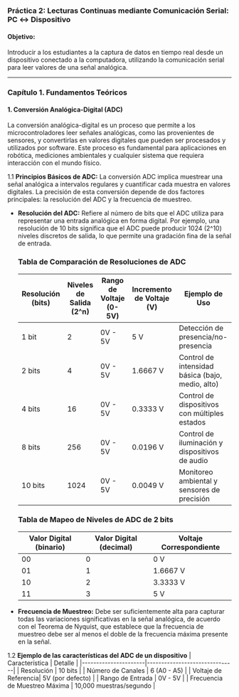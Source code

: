 ### Práctica 2: Lecturas Continuas mediante Comunicación Serial: PC ↔ Dispositivo

#### Objetivo:
Introducir a los estudiantes a la captura de datos en tiempo real desde un dispositivo conectado a la computadora, utilizando la comunicación serial para leer valores de una señal analógica.

---

### Capítulo 1. Fundamentos Teóricos

#### 1. Conversión Analógica-Digital (ADC)

La conversión analógica-digital es un proceso que permite a los microcontroladores leer señales analógicas, como las provenientes de sensores, y convertirlas en valores digitales que pueden ser procesados y utilizados por software. Este proceso es fundamental para aplicaciones en robótica, mediciones ambientales y cualquier sistema que requiera interacción con el mundo físico.


1.1 **Principios Básicos de ADC:**
La conversión ADC implica muestrear una señal analógica a intervalos regulares y cuantificar cada muestra en valores digitales. La precisión de esta conversión depende de dos factores principales: la resolución del ADC y la frecuencia de muestreo.

- **Resolución del ADC:** Refiere al número de bits que el ADC utiliza para representar una entrada analógica en forma digital. Por ejemplo, una resolución de 10 bits significa que el ADC puede producir 1024 (2^10) niveles discretos de salida, lo que permite una gradación fina de la señal de entrada.

  ### Tabla de Comparación de Resoluciones de ADC
  
  | Resolución (bits) | Niveles de Salida (2^n) | Rango de Voltaje (0-5V) | Incremento de Voltaje (V) | Ejemplo de Uso                            |
  |-------------------|-------------------------|-------------------------|---------------------------|-------------------------------------------|
  | 1 bit             | 2                       | 0V - 5V                 | 5 V                       | Detección de presencia/no-presencia       |
  | 2 bits            | 4                       | 0V - 5V                 | 1.6667 V                  | Control de intensidad básica (bajo, medio, alto) |
  | 4 bits            | 16                      | 0V - 5V                 | 0.3333 V                  | Control de dispositivos con múltiples estados  |
  | 8 bits            | 256                     | 0V - 5V                 | 0.0196 V                  | Control de iluminación y dispositivos de audio  |
  | 10 bits           | 1024                    | 0V - 5V                 | 0.0049 V                  | Monitoreo ambiental y sensores de precisión     |

  ### Tabla de Mapeo de Niveles de ADC de 2 bits

  | Valor Digital (binario) | Valor Digital (decimal) | Voltaje Correspondiente |
  |-------------------------|-------------------------|-------------------------|
  | 00                      | 0                       | 0 V                     |
  | 01                      | 1                       | 1.6667 V                |
  | 10                      | 2                       | 3.3333 V                |
  | 11                      | 3                       | 5 V                     |


- **Frecuencia de Muestreo:** Debe ser suficientemente alta para capturar todas las variaciones significativas en la señal analógica, de acuerdo con el Teorema de Nyquist, que establece que la frecuencia de muestreo debe ser al menos el doble de la frecuencia máxima presente en la señal.

1.2 **Ejemplo de las características del ADC de un dispositivo**
  | Característica       | Detalle                       |
  |----------------------|-------------------------------|
  | Resolución           | 10 bits                       |
  | Número de Canales    | 6 (A0 - A5)                   |
  | Voltaje de Referencia| 5V (por defecto)              |
  | Rango de Entrada     | 0V - 5V                       |
  | Frecuencia de Muestreo Máxima | 10,000 muestras/segundo |


